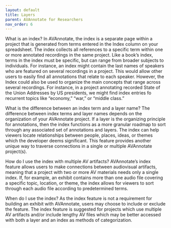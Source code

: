 ```yaml
---
layout: default
title: Layers
parent: AVAnnotate for Researchers
nav_order: 6
---
```


What is an index? 
In AVAnnotate, the index is a separate page within a project that is generated from terms entered in the Index column on your spreadsheet. The index collects all references to a specific term within one or more annotated recordings in the same project. Like a book’s index, terms in the index must be specific, but can range from broader subjects to individuals. For instance, an index might contain the last names of speakers who are featured on several recordings in a project. This would allow other users to easily find all annotations that relate to each speaker. However, the Index could also be used to organize the main concepts that range across several recordings. For instance, in a project annotating recorded State of the Union Addresses by US presidents, we might find index entries fo recurrent topics like “economy,” “war,” or “middle class.”

What is the difference between an index term and a layer name? 
The difference between index terms and layer names depends on the organization of your AVAnnotate project. If a layer is the organizing principle for annotations, then the index functions as a more granular roadmap to sort through any associated set of annotations and layers. The index can help viewers locate relationships between people, places, ideas, or themes which the developer deems significant. This feature provides another unique way to traverse connections in a single or multiple AVAnnotate project(s).

How do I use the index with multiple AV artifacts? 
AVAnnotate’s index feature allows users to make connections between audiovisual artifacts, meaning that a project with two or more AV materials needs only a single index. If, for example, an exhibit contains more than one audio file covering a specific topic, location, or theme, the index allows for viewers to sort through each audio file according to predetermined terms.

When do I use the index? 
As the index feature is not a requirement for building an exhibit with AVAnnotate, users may choose to include or exclude the feature. The index feature is suggested for projects which use multiple AV artifacts and/or include lengthy AV files which may be better accessed with both a layer and an index as methods of categorization.


